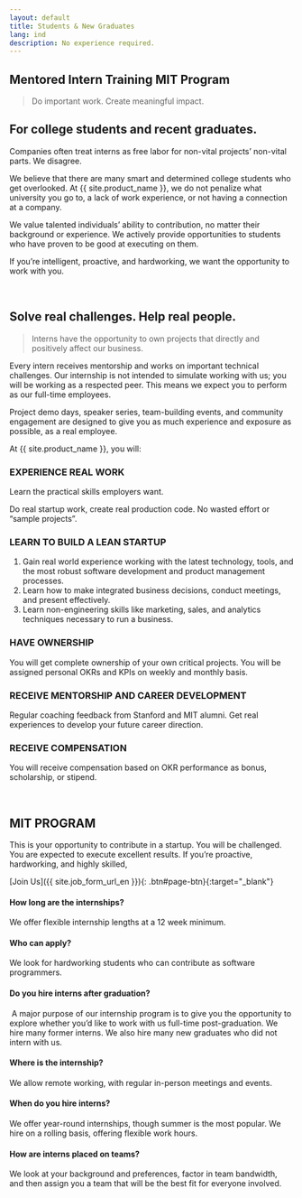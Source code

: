 ```yaml
---
layout: default
title: Students & New Graduates
lang: ind
description: No experience required.
---
```


## **Mentored Intern Training MIT Program**

> Do important work.
> Create meaningful impact.

## For college students and recent graduates.

Companies often treat interns as free labor for non-vital projects’ non-vital parts. We disagree.

We believe that there are many smart and determined college students who get overlooked. At {{ site.product_name }}, we do not penalize what university you go to, a lack of work experience, or not having a connection at a company.

We value talented individuals’ ability to contribution, no matter their background or experience. We actively provide opportunities to students who have proven to be good at executing on them.

If you’re intelligent, proactive, and hardworking, we want the opportunity to work with you.

<br>

## Solve real challenges. Help real people.

> Interns have the opportunity to own projects that directly and positively affect our business.

Every intern receives mentorship and works on important technical challenges. Our internship is not intended to simulate working with us; you will be working as a respected peer. This means we expect you to perform as our full-time employees.

Project demo days, speaker series, team-building events, and community engagement are designed to give you as much experience and exposure as possible, as a real employee.

At {{ site.product_name }}, you will:

### EXPERIENCE REAL WORK

Learn the practical skills employers want.

Do real startup work, create real production code. No wasted effort or “sample projects”.

### LEARN TO BUILD A LEAN STARTUP

1. Gain real world experience working with the latest technology, tools, and the most robust software development and product management processes.
1. Learn how to make integrated business decisions, conduct meetings, and present effectively.
1. Learn non-engineering skills like marketing, sales, and analytics techniques necessary to run a business.

### HAVE OWNERSHIP

You will get complete ownership of your own critical projects. You will be assigned personal OKRs and KPIs on weekly and monthly basis.

### RECEIVE MENTORSHIP AND CAREER DEVELOPMENT

Regular coaching feedback from Stanford and MIT alumni. Get real experiences to develop your future career direction.

### RECEIVE COMPENSATION

You will receive compensation based on OKR performance as bonus, scholarship, or stipend.

<br>

## MIT PROGRAM

This is your opportunity to contribute in a startup. You will be challenged. You are expected to execute excellent results. If you’re proactive, hardworking, and highly skilled,

[Join Us]({{ site.job_form_url_en }}){: .btn#page-btn}{:target="\_blank"}

#### How long are the internships?

We offer flexible internship lengths at a 12 week minimum.

#### Who can apply?

We look for hardworking students who can contribute as software programmers.

#### Do you hire interns after graduation?

​
A major purpose of our internship program is to give you the opportunity to explore whether you’d like to work with us full-time post-graduation. We hire many former interns. We also hire many new graduates who did not intern with us.

#### Where is the internship?

​We allow remote working, with regular in-person meetings and events.

#### When do you hire interns?

We offer year-round internships, though summer is the most popular. We hire on a rolling basis, offering flexible work hours.

#### How are interns placed on teams?

​We look at your background and preferences, factor in team bandwidth, and then assign you a team that will be the best fit for everyone involved.
